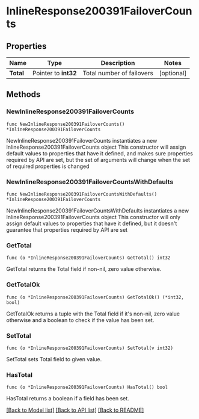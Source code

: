 # InlineResponse200391FailoverCounts

## Properties

Name | Type | Description | Notes
------------ | ------------- | ------------- | -------------
**Total** | Pointer to **int32** | Total number of failovers | [optional] 

## Methods

### NewInlineResponse200391FailoverCounts

`func NewInlineResponse200391FailoverCounts() *InlineResponse200391FailoverCounts`

NewInlineResponse200391FailoverCounts instantiates a new InlineResponse200391FailoverCounts object
This constructor will assign default values to properties that have it defined,
and makes sure properties required by API are set, but the set of arguments
will change when the set of required properties is changed

### NewInlineResponse200391FailoverCountsWithDefaults

`func NewInlineResponse200391FailoverCountsWithDefaults() *InlineResponse200391FailoverCounts`

NewInlineResponse200391FailoverCountsWithDefaults instantiates a new InlineResponse200391FailoverCounts object
This constructor will only assign default values to properties that have it defined,
but it doesn't guarantee that properties required by API are set

### GetTotal

`func (o *InlineResponse200391FailoverCounts) GetTotal() int32`

GetTotal returns the Total field if non-nil, zero value otherwise.

### GetTotalOk

`func (o *InlineResponse200391FailoverCounts) GetTotalOk() (*int32, bool)`

GetTotalOk returns a tuple with the Total field if it's non-nil, zero value otherwise
and a boolean to check if the value has been set.

### SetTotal

`func (o *InlineResponse200391FailoverCounts) SetTotal(v int32)`

SetTotal sets Total field to given value.

### HasTotal

`func (o *InlineResponse200391FailoverCounts) HasTotal() bool`

HasTotal returns a boolean if a field has been set.


[[Back to Model list]](../README.md#documentation-for-models) [[Back to API list]](../README.md#documentation-for-api-endpoints) [[Back to README]](../README.md)


